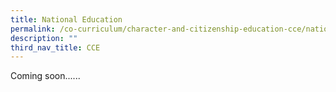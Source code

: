 ```yaml
---
title: National Education
permalink: /co-curriculum/character-and-citizenship-education-cce/national-education/
description: ""
third_nav_title: CCE
---
```

Coming soon......